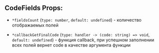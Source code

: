 CodeFields Props:
  -
  - `*fieldsCount` (`type: number`, `default: undefined`) - количество отображаемых полей

  - `*callbackGetFinalCode` (`type: handler -> (code: string) => void`, `default: undefined`) - функция callback, при успешном заполнении всех полей вернет code в качестве аргумента функции
